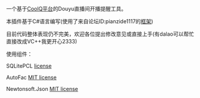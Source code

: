 一个基于[CoolQ平台](https://cqp.cc/forum.php)的Douyu直播间开播提醒工具。

本插件基于C#语言编写(使用了来自论坛ID:pianzide1117的[框架](https://cqp.cc/t/33399))

目前代码整体表现仍不完美，欢迎各位提出修改意见或直接上手(有dalao可以帮忙直接改成VC++我更开心2333)

使用组件：

SQLitePCL [license](https://archive.codeplex.com/?p=sqlitepcl)

AutoFac [MIT license](https://opensource.org/licenses/mit-license.php)

Newtonsoft.Json [MIT license](https://raw.githubusercontent.com/JamesNK/Newtonsoft.Json/master/LICENSE.md)